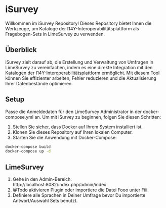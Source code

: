 # iSurvey

Willkommen im iSurvey Repository! Dieses Repository bietet Ihnen die Werkzeuge, um Kataloge der I14Y-Interoperabilitätsplattform als Fragebogen-Sets in LimeSurvey zu verwenden.

## Überblick

iSurvey zielt darauf ab, die Erstellung und Verwaltung von Umfragen in LimeSurvey zu vereinfachen, indem es eine direkte Integration mit den Katalogen der I14Y-Interoperabilitätsplattform ermöglicht. Mit diesem Tool können Sie effizienter arbeiten, Fehler reduzieren und die Aktualisierung Ihrer Datenbestände optimieren.

## Setup
Passe die Anmeldedaten für den LimeSurvey Administrator in der docker-compose.yml an.
Um mit iSurvey zu beginnen, folgen Sie diesen Schritten:

1. Stellen Sie sicher, dass Docker auf Ihrem System installiert ist.
2. Klonen Sie dieses Repository auf Ihren lokalen Computer.
3. Starten Sie die Anwendung mit Docker-Compose:

```bash
docker-compose build
docker-compose up -d
```
## LimeSurvey
1. Gehe in den Admin-Bereich: http://localhost:8082/index.php/admin/index
2. @Todo aktivieren Plugin oder importiere die Datei Fooo unter Fiii.
3. Definiere alle Sprachen in Deiner Umfrage bevor Du importierte Antwort/Auswahl Sets benutzt.
